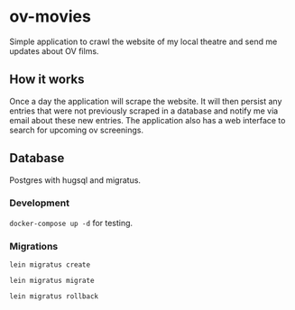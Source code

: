 # ov-movies

Simple application to crawl the website of my local theatre and send me updates about OV films.

## How it works

Once a day the application will scrape the website.
It will then persist any entries that were not previously scraped in a database and notify me via email about these new entries.
The application also has a web interface to search for upcoming ov screenings.

## Database

Postgres with hugsql and migratus.

### Development

`docker-compose up -d` for testing.

### Migrations

`lein migratus create`

`lein migratus migrate`

`lein migratus rollback`